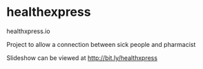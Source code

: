 # healthexpress
healthxpress.io

Project to allow a connection between sick people and pharmacist 

Slideshow can be viewed at http://bit.ly/healthxpress

